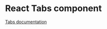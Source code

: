 <!-- @license CC0-1.0 -->

# React Tabs component

[Tabs documentation](../../../css/src/components/tabs/README.md)
